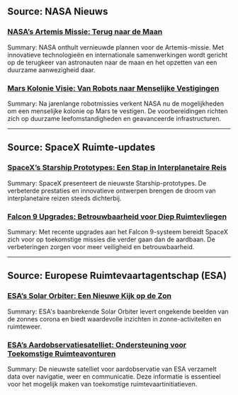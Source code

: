 ## Source: NASA Nieuws

### [NASA’s Artemis Missie: Terug naar de Maan](https://www.nasa.gov/artemis)
Summary: NASA onthult vernieuwde plannen voor de Artemis-missie. Met innovatieve technologieën en internationale samenwerkingen wordt gericht op de terugkeer van astronauten naar de maan en het opzetten van een duurzame aanwezigheid daar.

### [Mars Kolonie Visie: Van Robots naar Menselijke Vestigingen](https://www.nasa.gov/mars)
Summary: Na jarenlange robotmissies verkent NASA nu de mogelijkheden om een menselijke kolonie op Mars te vestigen. De voorbereidingen richten zich op duurzame leefomstandigheden en geavanceerde infrastructuren.

---

## Source: SpaceX Ruimte-updates

### [SpaceX’s Starship Prototypes: Een Stap in Interplanetaire Reis](https://www.spacex.com/starship)
Summary: SpaceX presenteert de nieuwste Starship-prototypes. De verbeterde prestaties en innovatieve ontwerpen brengen de droom van interplanetaire reizen steeds dichterbij.

### [Falcon 9 Upgrades: Betrouwbaarheid voor Diep Ruimtevliegen](https://www.spacex.com/falcon9)
Summary: Met recente upgrades aan het Falcon 9-systeem bereidt SpaceX zich voor op toekomstige missies die verder gaan dan de aardbaan. De verbeteringen zorgen voor meer veiligheid en betrouwbaarheid.

---

## Source: Europese Ruimtevaartagentschap (ESA)

### [ESA’s Solar Orbiter: Een Nieuwe Kijk op de Zon](https://www.esa.int/Solar_Orbiter)
Summary: ESA's baanbrekende Solar Orbiter levert ongekende beelden van de zonnes corona en biedt waardevolle inzichten in zonne-activiteiten en ruimteweer.

### [ESA’s Aardobservatiesatelliet: Ondersteuning voor Toekomstige Ruimteavonturen](https://www.esa.int/EO)
Summary: De nieuwste satelliet voor aardobservatie van ESA verzamelt data over navigatie, weer en communicatie. Deze informatie is essentieel voor het mogelijk maken van toekomstige ruimtevaartinitiatieven.

